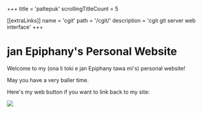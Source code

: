 +++
title               = 'paltepuk'
scrollingTitleCount = 5

[[extraLinks]]
name        = 'cgit'
path        = '/cgit/'
description = 'cgit git server web interface'
+++

# jan Epiphany's Personal Website

Welcome to my (ona li toki e jan Epiphany tawa mi's) personal website!

May you have a very baller time.

Here's my web button if you want to link back to my site:

![](/buttons/paltepuk.gif)
